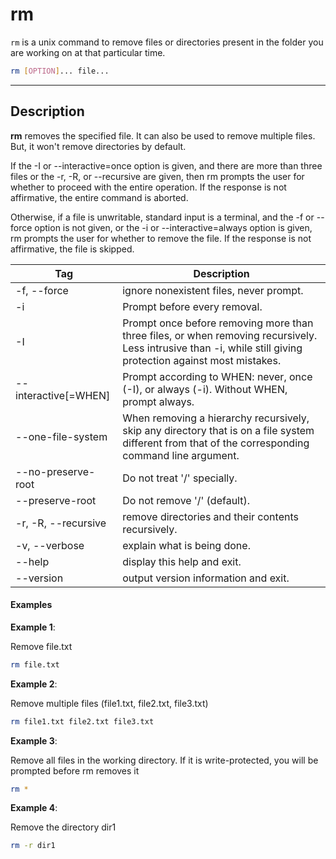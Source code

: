 # rm

`rm` is a unix command to remove files or directories present in the folder you are working on at that particular time.

```bash
rm [OPTION]... file...
```

---

## Description

**rm** removes the specified file. It can also be used to remove multiple files. But, it won't remove directories by default.

If the -I or --interactive=once option is given, and there are more than three files or 
the -r, -R, or --recursive are given, then rm prompts the user for whether to proceed with 
the entire operation. If the response is not affirmative, the entire command is aborted.

Otherwise, if a file is unwritable, standard input is a terminal, and the -f or --force 
option is not given, or the -i or --interactive=always option is given, rm prompts the 
user for whether to remove the file. If the response is not affirmative, the file is skipped.

|Tag| Description|
|---|---|
|-f, --force|ignore nonexistent files, never prompt.|
|-i|Prompt before every removal.|
|-I|Prompt once before removing more than three files, or when removing recursively. Less intrusive than -i, while still giving protection against most mistakes.|
|--interactive[=WHEN]|Prompt according to WHEN: never, once (-I), or always (-i). Without WHEN, prompt always.|
|--one-file-system|When removing a hierarchy recursively, skip any directory that is on a file system different from that of the corresponding command line argument.|
|--no-preserve-root|Do not treat '/' specially.|
|--preserve-root|Do not remove '/' (default).|
|-r, -R, --recursive|remove directories and their contents recursively.|
|-v, --verbose|explain what is being done.|
|--help|display this help and exit.|
|--version|output version information and exit.|

#### Examples

**Example 1**:

Remove file.txt

```bash
rm file.txt
```

**Example 2**:

Remove multiple files (file1.txt, file2.txt, file3.txt)

```bash
rm file1.txt file2.txt file3.txt
```

**Example 3**:

Remove all files in the working directory. If it is write-protected, you will be prompted before rm removes it

```bash
rm * 
```

**Example 4**:

Remove the directory dir1

```bash
rm -r dir1
```
